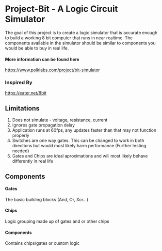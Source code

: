 # Project-Bit - A Logic Circuit Simulator

The goal of this project is to create a logic simulator that is accurate enough to build a working 8 bit computer that runs in near realtime. The components available in the simulator should be similar to components you would be able to buy in real life.

#### More information can be found here
https://www.polklabs.com/project/bit-simulator

### Inspired By
https://eater.net/8bit

## Limitations
1. Does not simulate - voltage, resistance, current
2. Ignores gate propagation delay
3. Application runs at 60fps, any updates faster than that may not function properly
4. Switches are one way gates. This can be changed to work in both directions but would most likely harm performance 
(Further testing needed)
5. Gates and Chips are ideal aproximations and will most likely behave differently in real life

## Components
#### Gates
The basic building blocks (And, Or, Xor...)
#### Chips
Logic grouping made up of gates and or other chips
#### Components
Contains chips/gates or custom logic
